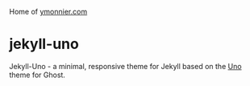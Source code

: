 Home of [ymonnier.com](ymonnier.com)

# jekyll-uno

Jekyll-Uno - a minimal, responsive theme for Jekyll based on the [Uno](https://github.com/daleanthony/Uno) theme for Ghost.